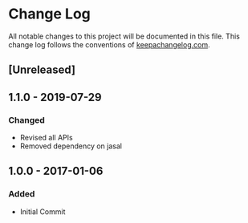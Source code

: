 # Change Log
All notable changes to this project will be documented in this file. This change log follows the conventions of [keepachangelog.com](http://keepachangelog.com/).

## [Unreleased]

## 1.1.0 - 2019-07-29
### Changed
- Revised all APIs 
- Removed dependency on jasal


## 1.0.0 - 2017-01-06
### Added
- Initial Commit

